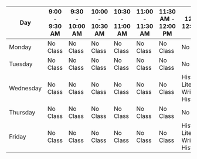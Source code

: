 | Day | 9:00 - 9:30 AM | 9:30 - 10:00 AM | 10:00 - 10:30 AM | 10:30 - 11:00 AM | 11:00 - 11:30 AM | 11:30 AM - 12:00 PM | 12:00 - 12:30 PM | 12:30 - 1:00 PM | 1:00 - 1:30 PM | 1:30 - 2:00 PM | 2:00 - 2:30 PM | 2:30 - 3:00 PM | 3:00 - 3:30 PM | 3:30 - 4:00 PM | 4:00 - 4:30 PM | 4:30 - 5:00 PM | 5:00 - 5:30 PM | 5:30 - 6:00 PM | 6:00 - 6:30 PM | 6:30 - 7:00 PM | 7:00 - 7:30 PM | 7:30 - 8:00 PM | 8:00 - 8:30 PM | 8:30 - 9:00 PM |
|---|---|---|---|---|---|---|---|---|---|---|---|---|---|---|---|---|---|---|---|---|---|---|---|---|
| Monday | No Class  | No Class  | No Class  | No Class  | No Class  | No Class  | No Class  | No Class  | No Class  | No Class  | No Class  | No Class  | No Class  | No Class  | No Class  | No Class  | No Class  | No Class  | No Class  | No Class  | No Class  | No Class  | No Class  | No Class  |
| Tuesday | No Class  | No Class  | No Class  | No Class  | No Class  | No Class  | No Class  | No Class  | No Class  | No Class  | No Class  | No Class  | No Class  | No Class  | No Class  | No Class  | No Class  | No Class  | No Class  | No Class  | No Class  | No Class  | No Class  | No Class  |
| Wednesday | No Class  | No Class  | No Class  | No Class  | No Class  | No Class  | History of Literature: Writing History | No Class  | No Class  | No Class  | No Class  | No Class  | No Class  | No Class  | No Class  | No Class  | No Class  | No Class  | No Class  | No Class  | No Class  | No Class  | No Class  | No Class  |
| Thursday | No Class  | No Class  | No Class  | No Class  | No Class  | No Class  | No Class  | No Class  | No Class  | No Class  | No Class  | No Class  | No Class  | No Class  | No Class  | No Class  | No Class  | No Class  | No Class  | No Class  | No Class  | No Class  | No Class  | No Class  |
| Friday | No Class  | No Class  | No Class  | No Class  | No Class  | No Class  | History of Literature: Writing History | No Class  | No Class  | No Class  | No Class  | No Class  | No Class  | No Class  | No Class  | No Class  | No Class  | No Class  | No Class  | No Class  | No Class  | No Class  | No Class  | No Class  |
